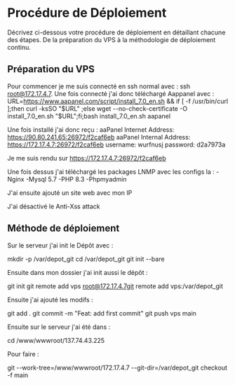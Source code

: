 # Procédure de Déploiement

Décrivez ci-dessous votre procédure de déploiement en détaillant chacune des étapes. De la préparation du VPS à la méthodologie de déploiement continu.

## Préparation du VPS

Pour commencer je me suis connecté en ssh normal avec : ssh root@172.17.4.7.
Une fois connecté j'ai donc téléchargé Aappanel avec : URL=https://www.aapanel.com/script/install_7.0_en.sh && if [ -f /usr/bin/curl ];then curl -ksSO "$URL" ;else wget --no-check-certificate -O install_7.0_en.sh "$URL";fi;bash install_7.0_en.sh aapanel

Une fois installé j'ai donc reçu :
aaPanel Internet Address: https://90.80.241.65:26972/f2caf6eb
aaPanel Internal Address: https://172.17.4.7:26972/f2caf6eb
username: wurfnusj
password: d2a7973a

Je me suis rendu sur https://172.17.4.7:26972/f2caf6eb

Une fois dessus j'ai téléchargé les packages LNMP avec les configs la :
-Nginx
-Mysql 5.7
-PHP 8.3
-Phpmyadmin

J'ai ensuite ajouté un site web avec mon IP

J'ai désactivé le Anti-Xss attack



## Méthode de déploiement


Sur le serveur j'ai init le Dépôt avec : 

mkdir -p /var/depot_git
cd /var/depot_git
git init --bare


Ensuite dans mon dossier j'ai init aussi le dépôt : 

git init
git remote add vps root@172.17.4.7git remote add vps:/var/depot_git 

Ensuite j'ai ajouté les modifs : 

git add .
git commit -m "Feat: add first commit"
git push vps main

Ensuite sur le serveur j'ai été dans :

cd /www/wwwroot/137.74.43.225

Pour faire :

git --work-tree=/www/wwwroot/172.17.4.7 --git-dir=/var/depot_git checkout -f main



